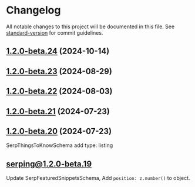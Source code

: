 # Changelog

All notable changes to this project will be documented in this file. See [standard-version](https://github.com/conventional-changelog/standard-version) for commit guidelines.

## [1.2.0-beta.24](https://github-serping/serping/serping/compare/v1.2.0-beta.23...v1.2.0-beta.24) (2024-10-14)

## [1.2.0-beta.23](https://github-serping/serping/serping/compare/v1.2.0-beta.22...v1.2.0-beta.23) (2024-08-29)

## [1.2.0-beta.22](https://github.com/serping/serping/compare/v1.2.0-beta.21...v1.2.0-beta.22) (2024-08-03)

## [1.2.0-beta.21](https://github.com/serping/serping/compare/v1.2.0-beta.20...v1.2.0-beta.21) (2024-07-23)

## [1.2.0-beta.20](https://github.com/serping/serping/compare/v1.2.0-beta.19...v1.2.0-beta.20) (2024-07-23)

SerpThingsToKnowSchema add type: listing

## serping@1.2.0-beta.19

Update SerpFeaturedSnippetsSchema, Add `position: z.number()` to object.
